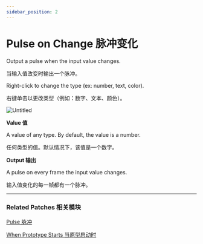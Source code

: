 ```yaml
---
sidebar_position: 2
---
```


# Pulse on Change 脉冲变化

Output a pulse when the input value changes.

当输入值改变时输出一个脉冲。

Right-click to change the type (ex: number, text, color).

右键单击以更改类型（例如：数字、文本、颜色）。

![Untitled](https://s3.us-west-2.amazonaws.com/secure.notion-static.com/15209e25-08bf-4f6c-af00-44f8cd6e7cc8/Untitled.png?X-Amz-Algorithm=AWS4-HMAC-SHA256&X-Amz-Content-Sha256=UNSIGNED-PAYLOAD&X-Amz-Credential=AKIAT73L2G45EIPT3X45%2F20220602%2Fus-west-2%2Fs3%2Faws4_request&X-Amz-Date=20220602T181823Z&X-Amz-Expires=86400&X-Amz-Signature=63743fe53258255dcb68799b4251d8a115ea11d0c250f14a7d11f3816954200a&X-Amz-SignedHeaders=host&response-content-disposition=filename%20%3D%22Untitled.png%22&x-id=GetObject)

**Value 值**

A value of any type. By default, the value is a number.

任何类型的值。默认情况下，该值是一个数字。

**Output 输出**

A pulse on every frame the input value changes.

输入值变化的每一帧都有一个脉冲。

------

### Related Patches 相关模块

[Pulse 脉冲](https://www.notion.so/Pulse-ac15ab739fed400496866264e653095f)

[When Prototype Starts 当原型启动时](https://www.notion.so/When-Prototype-Starts-12d376a890464eafb4479f301add9e73)
